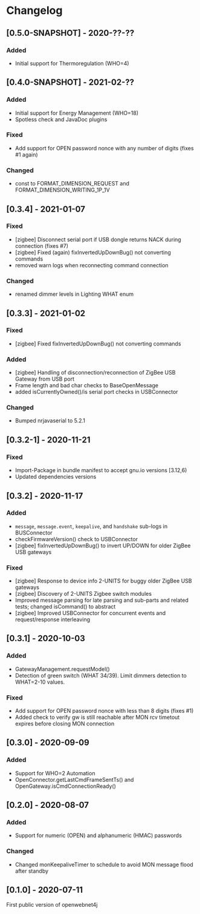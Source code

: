 # Changelog

## [0.5.0-SNAPSHOT] - 2020-??-??

### Added
- Initial support for Thermoregulation (WHO=4)


## [0.4.0-SNAPSHOT] - 2021-02-??

### Added
- Initial support for Energy Management (WHO=18)
- Spotless check and JavaDoc plugins

### Fixed
- Add support for OPEN password nonce with any number of digits (fixes #1 again)

### Changed
- const to FORMAT_DIMENSION_REQUEST and FORMAT_DIMENSION_WRITING_1P_1V


## [0.3.4] - 2021-01-07

### Fixed
- [zigbee] Disconnect serial port if USB dongle returns NACK during connection (fixes #7)
- [zigbee] Fixed (again) fixInvertedUpDownBug() not converting commands
- removed warn logs when reconnecting command connection

### Changed
- renamed dimmer levels in Lighting WHAT enum


## [0.3.3] - 2021-01-02

### Fixed
- [zigbee] Fixed fixInvertedUpDownBug() not converting commands

### Added
- [zigbee] Handling of disconnection/reconnection of ZigBee USB Gateway from USB port
- Frame length and bad char checks to BaseOpenMessage
- added isCurrentlyOwned()/is serial port checks in USBConnector

### Changed
- Bumped nrjavaserial to 5.2.1


## [0.3.2-1] - 2020-11-21

### Fixed
- Import-Package in bundle manifest to accept gnu.io versions [3.12,6)
- Updated dependencies versions

## [0.3.2] - 2020-11-17

### Added
- `message`, `message.event`, `keepalive`, and `handshake` sub-logs in BUSConnector
- checkFirmwareVersion() check to USBConnector
- [zigbee] fixInvertedUpDownBug() to invert UP/DOWN for older ZigBee USB gateways

### Fixed
- [zigbee] Response to device info 2-UNITS for buggy older ZigBee USB gateways
- [zigbee] Discovery of 2-UNITS Zigbee switch modules 
- Improved message parsing for late parsing and sub-parts and related tests; changed isCommand() to abstract
- [zigbee] Improved USBConnector for concurrent events and request/response interleaving


## [0.3.1] - 2020-10-03

### Added
- GatewayManagement.requestModel()
- Detection of green switch (WHAT 34/39). Limit dimmers detection to WHAT=2-10 values.

### Fixed
- Add support for OPEN password nonce with less than 8 digits (fixes #1)
- Added check to verify gw is still reachable after MON rcv timetout expires before closing MON connection


## [0.3.0] - 2020-09-09

### Added
- Support for WHO=2 Automation
- OpenConnector.getLastCmdFrameSentTs() and OpenGateway.isCmdConnectionReady()


## [0.2.0] - 2020-08-07

### Added
- Support for numeric (OPEN) and alphanumeric (HMAC) passwords

### Changed
- Changed monKeepaliveTimer to schedule to avoid MON message flood after standby


## [0.1.0] - 2020-07-11

First public version of openwebnet4j
